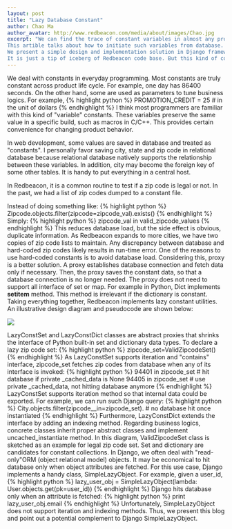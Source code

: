 ```yaml
---
layout: post
title: "Lazy Database Constant"
author: Chao Ma
author_avatar: http://www.redbeacon.com/media/about/images/Chao.jpg
excerpt: "We can find the trace of constant variables in almost any programming languages.
This artible talks about how to initiate such variables from database.
We present a simple design and implementation solution in Django framework.
It is just a tip of iceberg of Redbeacon code base. But this kind of coding makes programming at Redbeacon enjoyable."
---
```


We deal with constants in everyday programming. Most constants are truly constant across product life cycle. For example, one day has 86400 seconds. On the other hand, some are used as parameters to tune business logics. For example,
{% highlight python %}
PROMOTION_CREDIT = 25 # in the unit of dollars
{% endhighlight %}
I think most programmers are familiar with this kind of "variable" constants. These variables preserve the same value in a specific build, such as macros in C/C++. This provides certain convenience for changing product behavior.


In web development, some values are saved in database and treated as "constants". I personally favor saving city, state and zip code in relational database because relational database natively supports the relationship between these variables. In addition, city may become the foreign key of some other tables. It is handy to put everything in a central host.

In Redbeacon, it is a common routine to test if a zip code is legal or not. In the past, we had a list of zip codes dumped to a constant file. 

Instead of doing something like:
{% highlight python %}
Zipcode.objects.filter(zipcode=zipcode_val).exists()
{% endhighlight %}
Simply:
{% highlight python %}
zipcode_val in valid_zipcode_values
{% endhighlight %}
This reduces database load, but the side effect is obvious, duplicate information. As Redbeacon expands to more cities, we have two copies of zip code lists to maintain. Any discrepancy between database and hard-coded zip codes likely results in run-time error.
One of the reasons to use hard-coded constants is to avoid database load. Considering this, proxy is a better solution. A proxy establishes database connection and fetch data only if necessary. Then, the proxy saves the constant data, so that a database connection is no longer needed. The proxy does not need to support all interface of set or map. For example in Python, Dict implements __setitem__ method. This method is irrelevant if the dictionary is constant. Taking everything together, Redbeacon implements lazy constant utilities. An illustrative design diagram and pseudocode are shown below:

<img src="{{ site.baseurl }}assets/images/lazy_const_cls_diagram.png">

LazyConstSet and LazyConstDict classes are abstract proxies that shrinks the interface of Python built-in set and dictionary data types. To declare a lazy zip code set:
{% highlight python %}
zipcode_set=ValidZipcodeSet()
{% endhighlight %}
As LazyConstSet supports iteration and "contains" interface, zipcode_set fetches zip codes from database when any of its interface is invoked:
{% highlight python %}
94401 in zipcode_set # hit database if private _cached_data is None
94405 in zipcode_set # use private _cached_data, not hitting database anymore
{% endhighlight %}
LazyConstSet supports iteration method so that internal data could be exported. For example, we can run such Django query:
{% highlight python %}
City.objects.filter(zipcode__in=zipcode_set). # no database hit once instantiated
{% endhighlight %}
Furthermore, LazyConstDict extends the interface by adding an indexing method. Regarding business logics, concrete classes inherit proper abstract classes and implement uncached_instantiate method. In this diagram, ValidZipcodeSet class is sketched as an example for legal zip code set.
Set and dictionary are candidates for constant collections. In Django, we often deal with "read-only"ORM (object relational model) objects. It may be economical to hit database only when object attributes are fetched. For this use case, Django implements a handy class, SimpleLazyObject. For example, given a user_id,
{% highlight python %}
lazy_user_obj = SimpleLazyObject(lambda: User.objects.get(pk=user_id))
{% endhighlight %}
Django hits database only when an attribute is fetched:
{% highlight python %}
print lazy_user_obj.email
{% endhighlight %}
Unfortunately, SimpleLazyObject does not support iteration and indexing methods. Thus, we present this blog and point out a potential complement to Django SimpleLazyObject.


